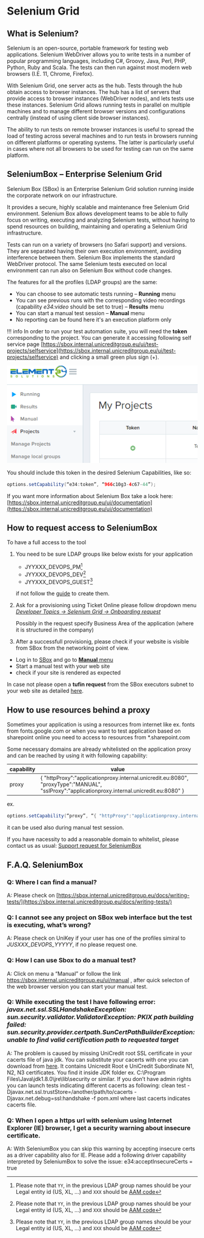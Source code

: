 # Selenium Grid

## What is Selenium?

Selenium is an open-source, portable framework for testing web applications. Selenium WebDriver allows you to write tests in a number of popular programming languages, including C#, Groovy, Java, Perl, PHP, Python, Ruby and Scala. The tests can then run against most modern web browsers (I.E. 11, Chrome, Firefox).

With Selenium Grid, one server acts as the hub. Tests through the hub obtain access to browser instances. The hub has a list of servers that provide access to browser instances (WebDriver nodes), and lets tests use these instances. Selenium Grid allows running tests in parallel on multiple machines and to manage different browser versions and configurations centrally (instead of using client side browser instances).

The ability to run tests on remote browser instances is useful to spread the load of testing across several machines and to run tests in browsers running on different platforms or operating systems. The latter is particularly useful in cases where not all browsers to be used for testing can run on the same platform.

## SeleniumBox – Enterprise Selenium Grid

Selenium Box (SBox) is an Enterprise Selenium Grid solution running inside the corporate network on our infrastructure.

It provides a secure, highly scalable and maintenance free Selenium Grid environment. Selenium Box allows development teams to be able to fully focus on writing, executing and analyzing Selenium tests, without having to spend resources on building, maintaining and operating a Selenium Grid infrastructure.

Tests can run on a variety of browsers (no Safari support) and versions. They are separated having their own execution environment, avoiding interference between them. Selenium Box implements the standard WebDriver protocol. The same Selenium tests executed on local environment can run also on Selenium Box without code changes.

The features for all the profiles (LDAP groups) are the same:

- You can choose to see automatic tests running – **Running** menu
- You can see previous runs with the corresponding video recordings (capability _e34:video_ should be set to true) – **Results** menu
- You can start a manual test session – **Manual** menu
- No reporting can be found here it's an execution platform only

!!! info
    In order to run your test automation suite, you will need the **token** corresponding to the project. You can generate it accessing following self service page [https://sbox.internal.unicreditgroup.eu/ui/test-projects/selfservice](https://sbox.internal.unicreditgroup.eu/ui/test-projects/selfservice) and clicking a small green plus sign (+).
    <p style="text-align: center">
        ![Sbox Token](../images/selenium/sbox-token.png)
    </p>

You should include this token in the desired Selenium Capabilities, like so:

```java
options.setCapability(“e34:token”, “966c10g3-4c67-44”);
```

If you want more information about Selenium Box take a look here: [https://sbox.internal.unicreditgroup.eu/ui/documentation](https://sbox.internal.unicreditgroup.eu/ui/documentation)

## How to request access to SeleniumBox

To have a full access to the tool 

1. You need to be sure LDAP groups like below exists for your application

    - JYYXXX_DEVOPS_PM[^1]
    - JYYXXX_DEVOPS_DEV[^1]
    - JYYXXX_DEVOPS_GUEST[^1]

    if not follow the [guide](https://onboarding.devops.internal.unicreditgroup.eu/prerequisites/#ldap) to create them.

1. Ask for a provisioning using Ticket Online please follow dropdown menu *[Developer Topics -> Selenium Grid -> Onboarding request](https://webappars.intranet.unicreditgroup.eu/arsys/servlet/ViewFormServlet?form=UGIS:Global:TroubleTicket&view=GlobalBranchView_en&server=ars&mode=Submit&F536871059=59419)*

    Possibly in the request specify Business Area of the application (where it is structured in the company)

1. After a successfull provisionig, please check if your website is visible from SBox from the networking point of view.

- Log in to [SBox](https://sbox.internal.unicreditgroup.eu/ui/login) and go to [**Manual** menu](https://sbox.internal.unicreditgroup.eu/ui/manual)
- Start a manual test with your web site
- check if your site is rendered as expected

In case not please open a **tufin request** from the SBox executors subnet to your web site as detailed [here](selenium/e2e-test-selenium/#firewall-rules).

## How to use resources behind a proxy

Sometimes your application is using a resources from internet like ex. fonts from fonts.google.com
or when you want to test application based on sharepoint online you need to access to resources from *.sharepoint.com

Some necessary domains are already whitelisted on the application proxy and can be reached by using it with following capability: 

| capability | value |
|---|---|
| proxy	| { "httpProxy":"applicationproxy.internal.unicredit.eu:8080", "proxyType":"MANUAL", "sslProxy":"applicationproxy.internal.unicredit.eu:8080" } |

ex.
```java
options.setCapability(“proxy”, “{ "httpProxy":"applicationproxy.internal.unicredit.eu:8080", "proxyType":"MANUAL", "sslProxy":"applicationproxy.internal.unicredit.eu:8080" }”);
```
it can be used also during manual test session.

If you have nacessity to add a reasonable domain to whitelist, please contact us as usual: [Support request for SeleniumBox](https://onboarding.devops.internal.unicreditgroup.eu/support/#support-request)



## F.A.Q. SeleniumBox

### Q: Where I can find a manual?

A: Please check on [https://sbox.internal.unicreditgroup.eu/docs/writing-tests/](https://sbox.internal.unicreditgroup.eu/docs/writing-tests/)

### Q: I cannot see any project on SBox web interface but the test is executing, what’s wrong?

A: Please check on UniKey if your user has one of the profiles simiral to _JUSXXX_DEVOPS_YYYYY_, if no please request one.

### Q: How I can use Sbox to do a manual test?

A: Click on menu a “Manual” or follow the link https://sbox.internal.unicreditgroup.eu/ui/manual , after quick selecton of the web browser version you can start your manual test.

### Q: While executing the test I have following error: _javax.net.ssl.SSLHandshakeException: sun.security.validator.ValidatorException: PKIX path building failed: sun.security.provider.certpath.SunCertPathBuilderException: unable to find valid certification path to requested target_

A: The problem is caused by missing UniCredit root SSL certificate in your cacerts file of java jdk. You can substitute your cacerts with one you can download from [here](https://onboarding.devops.internal.unicreditgroup.eu/files/cacerts). It contains Unicredit Root e UniCredit Subordinate N1, N2, N3 certificates. You find it inside JDK folder ex. C:\Program Files\Java\jdk1.8.0\jre\lib\security or similar. If you don’t have admin rights you can launch tests indicating different cacerts as following:
clean test -Djavax.net.ssl.trustStore=/another/path/to/cacerts -Djavax.net.debug=ssl:handshake -f pom.xml
where last cacerts indicates cacerts file.

### Q: When I open a https url with selenium using Internet Explorer (IE) browser, I get a security warning about insecure certificate.

A: With SeleniumBox you can skip this warning by accepting insecure certs as a driver capability also for IE. Please add a following driver capability interpreted by SeleniumBox to solve the issue:
e34:acceptInsecureCerts = true

[^1]:Please note that `YY`, in the previous LDAP group names should be your Legal entity id (US, XL, ...) and `XXX` should be [AAM code](troubleshooting.md#-where-can-i-get-the-aam-of-my-application)